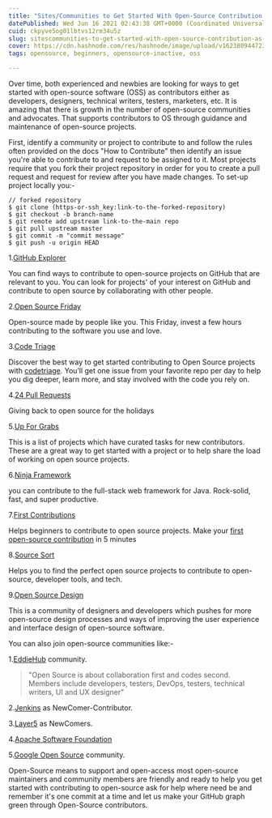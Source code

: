 ```yaml
---
title: "Sites/Communities to Get Started With Open-Source Contribution as a  Beginner"
datePublished: Wed Jun 16 2021 02:43:38 GMT+0000 (Coordinated Universal Time)
cuid: ckpyve5og01lbtvs12rm34u5z
slug: sitescommunities-to-get-started-with-open-source-contribution-as-a-beginner
cover: https://cdn.hashnode.com/res/hashnode/image/upload/v1623809447238/dVNItfLbg.png
tags: opensource, beginners, opensource-inactive, oss

---
```



Over time, both experienced and newbies are looking for ways to get started with open-source software (OSS) as contributors either as developers, designers, technical writers, testers, marketers, etc. It is amazing that there is growth in the number of open-source communities and advocates. That supports contributors to OS through guidance and maintenance of open-source projects.

First, identify a community or project to contribute to and follow the rules often provided on the docs "How to Contribute" then identify an issue you're able to contribute to and request to be assigned to it. Most projects require that you fork their project repository in order for you to create a pull request and request for review after you have made changes. To set-up project locally you:-

````
// forked repository
$ git clone (https-or-ssh_key:link-to-the-forked-repository)
$ git checkout -b branch-name
$ git remote add upstream link-to-the-main repo
$ git pull upstream master
$ git commit -m "commit message"
$ git push -u origin HEAD
````

1.[GitHub Explorer](https://github.com/explore) 

 You can find ways to contribute to open-source projects on GitHub that are relevant to you. You can look for projects' of your interest on GitHub and contribute to open source by collaborating with other people.

2.[Open Source Friday](https://opensourcefriday.com/)

 Open-source made by people like you. This Friday, invest a few hours contributing to the software you use and love.

3.[Code Triage](https://github.com/codetriage/CodeTriage)

 Discover the best way to get started contributing to Open Source projects with [codetriage](https://www.codetriage.com/). You’ll get one issue from your favorite repo per day to help you dig deeper, learn more, and stay involved with the code you rely on. 

4.[24 Pull Requests](https://24pullrequests.com/)

 Giving back to open source for the holidays

5.[Up For Grabs](https://up-for-grabs.net/#/)

 This is a list of projects which have curated tasks for new contributors. These are a great way to get started with a project or to help share the load of working on open source projects. 

6.[Ninja Framework](https://github.com/ninjaframework/ninja/contribute) 

 you can contribute to the full-stack web framework for Java. Rock-solid, fast, and super productive.

7.[First Contributions](https://github.com/firstcontributions/first-contributions/blob/master/README.md)

 Helps beginners to contribute to open source projects. Make your [first open-source contribution](https://firstcontributions.github.io/) in 5 minutes

8.[Source Sort](https://www.producthunt.com/posts/sourcesort)

 Helps you to find the perfect open source projects to contribute to open-source, developer tools, and tech.

9.[Open Source Design](https://opensourcedesign.net/)

 This is a community of designers and developers which pushes for more open-source design processes and ways of improving the user experience and interface design of open-source software.

You can also join open-source communities like:-

1.[EddieHub](https://www.eddiehub.org/?r_done=1) community.

> "Open Source is about collaboration first and codes second.  Members include developers, testers, DevOps, testers, technical writers, UI and UX designer"

2.[Jenkins](https://gitter.im/jenkinsci/newcomer-contributors) as NewComer-Contributor.

3.[Layer5](https://layer5.io/community/newcomers) as  NewComers.

4.[Apache Software Foundation](https://community.apache.org/newcomers/)

5.[Google Open Source](https://opensource.google/community/) community.


Open-Source means to support and open-access most open-source maintainers and community members are friendly and ready to help you get started with contributing to open-source ask for help where need be and remember it's one commit at a time and let us make your GitHub graph green through Open-Source contributors. 
